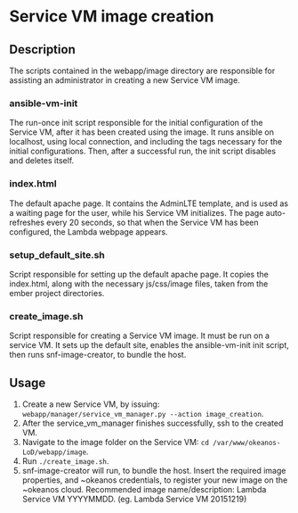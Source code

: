 # Service VM image creation

## Description

The scripts contained in the webapp/image directory are responsible for assisting an
administrator in creating a new Service VM image.


### ansible-vm-init

The run-once init script responsible for  the initial configuration of the Service VM, after it has
been created using the image. It runs ansible on localhost, using local connection, and including
 the tags necessary for the initial configurations. Then, after a successful run, the init script
 disables and deletes itself.

### index.html

The default apache page. It contains the AdminLTE template, and is used as a waiting page for the
 user, while his Service VM initializes. The page auto-refreshes every 20 seconds, so that when
 the Service VM has been configured, the Lambda webpage appears.

### setup_default_site.sh

Script responsible for setting up the default apache page. It copies the index.html, along with
the necessary js/css/image files, taken from the ember project directories.

### create_image.sh

Script responsible for creating a Service VM image. It must be run on a service VM. It sets up
the default site, enables the ansible-vm-init init script, then runs snf-image-creator, to bundle
 the host.

## Usage

1. Create a new Service VM, by issuing:
`webapp/manager/service_vm_manager.py --action image_creation`.
2. After the service_vm_manager finishes successfully, ssh to the created VM.
3. Navigate to the image folder on the Service VM: `cd /var/www/okeanos-LoD/webapp/image`.
4. Run `./create_image.sh`.
5. snf-image-creator will run, to bundle the host. Insert the required image properties, and
~okeanos credentials, to register your new image on the ~okeanos cloud. Recommended image
name/description: Lambda Service VM YYYYMMDD. (eg. Lambda Service VM 20151219)
